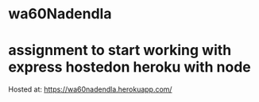 # wa60Nadendla
# assignment to start working with express hostedon heroku with node
Hosted at: <https://wa60nadendla.herokuapp.com/><br>